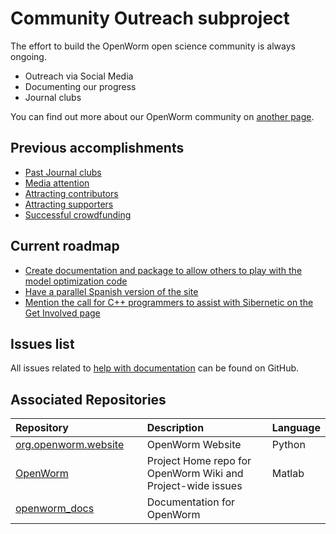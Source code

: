 Community Outreach subproject
=============================

The effort to build the OpenWorm open science community is always ongoing.

-   Outreach via Social Media
-   Documenting our progress
-   Journal clubs

You can find out more about our OpenWorm community on [another page](../Community/community/).

Previous accomplishments
------------------------

-   [Past Journal clubs](https://www.youtube.com/watch?v=JHSqkZ2sFDA&list=PL8ACJC0fGE7D-EkkR7EFgQESpHONC_kcI)
-   [Media attention](http://www.openworm.org/media.html)
-   [Attracting contributors](http://www.openworm.org/people.html)
-   [Attracting supporters](http://www.openworm.org/supporters.html)
-   [Successful crowdfunding](https://www.kickstarter.com/projects/openworm/openworm-a-digital-organism-in-your-browser)

Current roadmap
---------------

-   [Create documentation and package to allow others to play with the model optimization code](https://github.com/openworm/OpenWorm/issues/15)
-   [Have a parallel Spanish version of the site](https://github.com/openworm/OpenWorm/issues/36)
-   [Mention the call for C++ programmers to assist with Sibernetic on the Get Involved page](https://github.com/openworm/OpenWorm/issues/167)

Issues list
-----------

All issues related to [help with documentation](https://github.com/openworm/OpenWorm/issues?direction=desc&labels=documentation&page=1&sort=comments&state=open) can be found on GitHub.

Associated Repositories
-----------------------

<table>
<colgroup>
<col width="45%" />
<col width="50%" />
<col width="4%" />
</colgroup>
<thead>
<tr class="header">
<th align="left">Repository</th>
<th align="left">Description</th>
<th align="left">Language</th>
</tr>
</thead>
<tbody>
<tr class="odd">
<td align="left"><a href="https://github.com/openworm/org.openworm.website">org.openworm.website</a></td>
<td align="left">OpenWorm Website</td>
<td align="left">Python</td>
</tr>
<tr class="even">
<td align="left"><a href="https://github.com/openworm/OpenWorm">OpenWorm</a></td>
<td align="left">Project Home repo for OpenWorm Wiki and Project-wide issues</td>
<td align="left">Matlab</td>
</tr>
<tr class="odd">
<td align="left"><a href="https://github.com/openworm/openworm_docs">openworm_docs</a></td>
<td align="left">Documentation for OpenWorm</td>
<td align="left"></td>
</tr>
</tbody>
</table>
